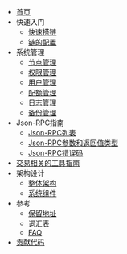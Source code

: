 - [首页](zh-CN/latest/index.md)
- 快速入门
    - [快速搭链](zh-CN/latest/getting_started/getting_started.md)
    - [链的配置](zh-CN/latest/getting_started/admintool.md)
- 系统管理
    - [节点管理](zh-CN/latest/system_management/node.md)
    - [权限管理](zh-CN/latest/system_management/permission.md)
    - [用户管理](zh-CN/latest/system_management/user.md)
    - [配额管理](zh-CN/latest/system_management/quota.md)
    - [日志管理](zh-CN/latest/system_management/log.md)
    - [备份管理](zh-CN/latest/system_management/snapshot.md)
- Json-RPC指南
    - [Json-RPC列表](zh-CN/latest/rpc_guide/rpc.md)
    - [Json-RPC参数和返回值类型](zh-CN/latest/rpc_guide/rpc-types.md)
    - [Json-RPC错误码](zh-CN/latest/rpc_guide/rpc_error_code.md)
- [交易相关的工具指南](zh-CN/latest/txtool.md)
- 架构设计
    - [整体架构](zh-CN/latest/architecture/architecture.md)
    - [系统组件](zh-CN/latest/architecture/components.md)
- 参考
    - [保留地址](zh-CN/latest/reference/addresses.md)
    - [词汇表](zh-CN/latest/reference/glossary.md)
    - [FAQ](zh-CN/latest/reference/faq.md)
- [贡献代码](zh-CN/latest/contributing.md)
